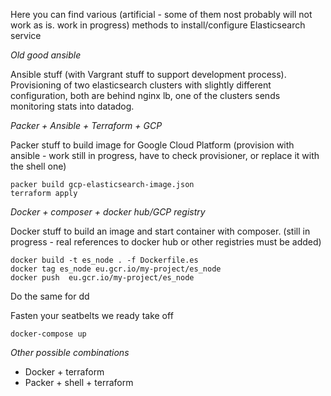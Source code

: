 Here you can find various (artificial - some of them nost probably will not work as is. work in progress) methods to install/configure Elasticsearch service

*Old good ansible*

Ansible stuff (with Vargrant stuff to support development process). Provisioning of two elasticsearch clusters with slightly different configuration, both are behind nginx lb, one of the clusters sends monitoring stats into datadog.

*Packer + Ansible + Terraform + GCP*

Packer stuff to build image for Google Cloud Platform (provision with ansible - work still in progress, have to check provisioner, or replace it with the shell one)

```
packer build gcp-elasticsearch-image.json
terraform apply
```

*Docker + composer + docker hub/GCP registry*

Docker stuff to build an image and start container with composer. (still in progress - real references to docker hub or other registries must be added)

```
docker build -t es_node . -f Dockerfile.es
docker tag es_node eu.gcr.io/my-project/es_node
docker push  eu.gcr.io/my-project/es_node
```

Do the same for dd

Fasten your seatbelts we ready take off

```
docker-compose up
```

*Other possible combinations*

- Docker + terraform
- Packer + shell + terraform
